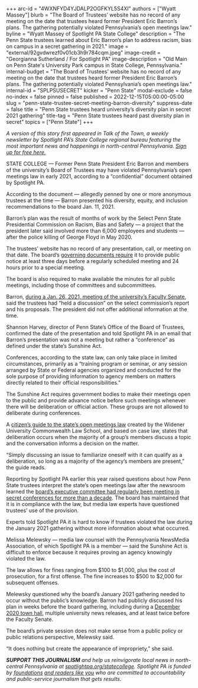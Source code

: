 +++
arc-id = "4WXNFYD4YJDALP2OGFKYL5S4XI"
authors = ["Wyatt Massey"]
blurb = "The Board of Trustees’ website has no record of any meeting on the date that trustees heard former President Eric Barron’s plans. The gathering potentially violated Pennsylvania’s open meetings law."
byline = "Wyatt Massey of Spotlight PA State College"
description = "The Penn State trustees learned about Eric Barron’s plan to address racism, bias on campus in a secret gathering in 2021."
image = "external/92gvdwrezf0v01cb3h9r784cqm.jpeg"
image-credit = "Georgianna Sutherland / For Spotlight PA"
image-description = "Old Main on Penn State's University Park campus in State College, Pennsylvania."
internal-budget = "The Board of Trustees’ website has no record of any meeting on the date that trustees heard former President Eric Barron’s plans. The gathering potentially violated Pennsylvania’s open meetings law."
internal-id = "SPLPSUSECRET"
kicker = "Penn State"
modal-exclude = false
no-index = false
pinned = false
published = 2022-12-15T05:00:00-05:00
slug = "penn-state-trustee-secret-meeting-barron-diversity"
suppress-date = false
title = "Penn State trustees heard university’s diversity plan in secret 2021 gathering"
title-tag = "Penn State trustees heard past diversity plan in secret"
topics = ["Penn State"]
+++

<i>A version of this story first appeared in Talk of the Town, a weekly newsletter by Spotlight PA’s State College regional bureau featuring the most important news and happenings in north-central Pennsylvania. </i><a href="https://www.spotlightpa.org/newsletters"><i>Sign up for free here.</i></a>

STATE COLLEGE — Former Penn State President Eric Barron and members of the university’s Board of Trustees may have violated Pennsylvania’s open meetings law in early 2021, according to a “confidential” document obtained by Spotlight PA.

According to the document — allegedly penned by one or more anonymous trustees at the time — Barron presented his diversity, equity, and inclusion recommendations to the board Jan. 11, 2021.

Barron’s plan was the result of months of work by the Select Penn State Presidential Commission on Racism, Bias and Safety — a project that the president later said involved more than 6,000 employees and students — after the police killing of George Floyd in May 2020.

<script src="https://www.spotlightpa.org/embed.js" async></script><div data-spl-embed-version="1" data-spl-src="https://www.spotlightpa.org/embeds/newsletter/?cta=Sign%20up%20for%20our%20new%20regional%20newsletter%2C%20%3Cb%3ETalk%20of%20the%20Town%3C%2Fb%3E%2C%20and%20get%20all%20the%20news%20and%20notes%20from%20State%20College%20and%20north-central%20PA.&button=Sign%20Up%20Now&preselect=state_college&eyebrow=DON'T%20MISS%20A%20BEAT"></div>

The trustees’ website has no record of any presentation, call, or meeting on that date. The board’s <a href="https://web.archive.org/20221007031141/https://cpb-us-e1.wpmucdn.com/sites.psu.edu/dist/7/64540/files/2019/03/Standing-Orders-2020-September.pdf">governing documents require</a> it to provide public notice at least three days before a regularly scheduled meeting and 24 hours prior to a special meeting.

The board is also required to make available the minutes for all public meetings, including those of committees and subcommittees.

Barron, <a href="https://cpb-us-e1.wpmucdn.com/sites.psu.edu/dist/a/13525/files/2021/12/record_012621.pdf">during a Jan. 26, 2021, meeting of the university’s Faculty Senate</a>, said the trustees had “held a discussion” on the select commission’s report and his proposals. The president did not offer additional information at the time.

Shannon Harvey, director of Penn State’s Office of the Board of Trustees, confirmed the date of the presentation and told Spotlight PA in an email that Barron’s presentation was not a meeting but rather a “conference” as defined under the state’s Sunshine Act.

Conferences, according to the state law, can only take place in limited circumstances, primarily as a “training program or seminar, or any session arranged by State or Federal agencies organized and conducted for the sole purpose of providing information to agency members on matters directly related to their official responsibilities.”

<script src="https://www.spotlightpa.org/embed.js" async></script><div data-spl-embed-version="1" data-spl-src="https://www.spotlightpa.org/embeds/donate/"></div>

The Sunshine Act requires government bodies to make their meetings open to the public and provide advance notice before such meetings whenever there will be deliberation or official action. These groups are not allowed to deliberate during conferences.

A <a href="https://blogs.law.widener.edu/envirolawcenter/files/2010/03/PA_Citizens_Guide_re_Sunshine_Act.pdf">citizen’s guide to the state’s open meetings law</a> created by the Widener University Commonwealth Law School, and based on case law, states that deliberation occurs when the majority of a group’s members discuss a topic and the conversation informs a decision on the matter.

“Simply discussing an issue to familiarize oneself with it can qualify as a deliberation, so long as a majority of the agency’s members are present,” the guide reads.

Reporting by Spotlight PA earlier this year raised questions about how Penn State trustees interpret the state’s open meetings law after the newsroom learned the <a href="https://www.spotlightpa.org/statecollege/2022/09/penn-state-board-of-trustees-sunshine-act-public-meetings/">board’s executive committee had regularly been meeting in secret conferences for more than a decade</a>. The board has maintained that it is in compliance with the law, but media law experts have questioned trustees’ use of the provision.

Experts told Spotlight PA it is hard to know if trustees violated the law during the January 2021 gathering without more information about what occurred.

Melissa Melewsky — media law counsel with the Pennsylvania NewsMedia Association, of which Spotlight PA is a member — said the Sunshine Act is difficult to enforce because it requires proving an agency knowingly violated the law.

The law allows for fines ranging from $100 to $1,000, plus the cost of prosecution, for a first offense. The fine increases to $500 to $2,000 for subsequent offenses.

<script src="https://www.spotlightpa.org/embed.js" async></script><div data-spl-embed-version="1" data-spl-src="https://www.spotlightpa.org/embeds/tips/?tip_text=Do%20you%20have%20a%20tip%20about%20Penn%20State%3F%20We%20want%20to%20hear%20from%20you."></div>

Melewsky questioned why the board’s January 2021 gathering needed to occur without the public’s knowledge. Barron had publicly discussed his plan in weeks before the board gathering, including during a <a href="https://www.psu.edu/news/administration/story/racism-bias-and-community-safety-recommendations-discussed-during-town-hall/">December 2020 town hall</a>, multiple university news releases, and at least twice before the Faculty Senate.

The board’s private session does not make sense from a public policy or public relations perspective, Melewsky said.

“It does nothing but create the appearance of impropriety,” she said.

<i><b>SUPPORT THIS JOURNALISM</b></i><i> and help us reinvigorate local news in north-central Pennsylvania at </i><a href="/donate?campaign=701Dn000000Ygq1IAC&utm_source=www.spotlightpa.org&utm_medium=statecollege:section&utm_campaign=statecollege:main"><i>spotlightpa.org/statecollege</i></a><i>. Spotlight PA is funded by </i><a href="https://www.spotlightpa.org/support"><i>foundations</i></a><i> </i><a href="https://www.spotlightpa.org/support"><i>and readers like you</i></a><i> who are committed to accountability and public-service journalism that gets results.</i>
